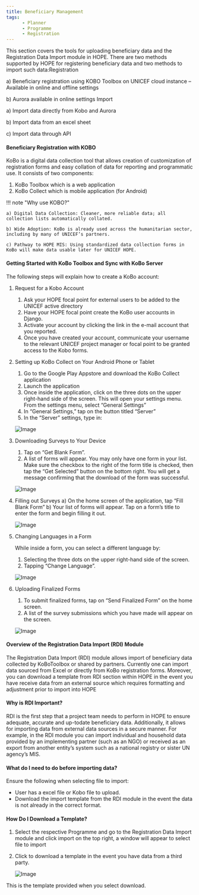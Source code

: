```yaml
---
title: Beneficiary Management
tags:
      - Planner
      - Programme
      - Registration
---
```


This section covers the tools for uploading beneficiary data and the Registration Data Import module in HOPE. There are two methods supported by HOPE for registering beneficiary data and two methods to
import such data:Registration

   a) Beneficiary registration using KOBO Toolbox on UNICEF cloud instance – Available in online and offline settings

   b) Aurora available in online settings Import

   a) Import data directly from Kobo and Aurora

   b) Import data from an excel sheet

   c) Import data through API

#### Beneficiary Registration with KOBO

KoBo is a digital data collection tool that allows creation of customization of registration forms and easy collation of data for reporting and programmatic use. It consists of two components:

1. KoBo Toolbox which is a web application
1. KoBo Collect which is mobile application (for Android)


!!! note "Why use KOBO?"

    a) Digital Data Collection: Cleaner, more reliable data; all collection lists automatically collated.
    
    b) Wide Adoption: KoBo is already used across the humanitarian sector, including by many of UNICEF’s partners.
    
    c) Pathway to HOPE MIS: Using standardized data collection forms in KoBo will make data usable later for UNICEF HOPE.


#### Getting Started with KoBo Toolbox and Sync with KoBo Server

The following steps will explain how to create a KoBo account:

1. Request for a Kobo Account 
      1. Ask your HOPE focal point for external users to be added to the UNICEF active directory
      2. Have your HOPE focal point create the KoBo user accounts in Django.
      3. Activate your account by clicking the link in the e-mail account that you reported.
      4. Once you have created your account, communicate your username to the relevant UNICEF project manager or focal point to be granted access to the Kobo forms.

1. Setting up KoBo Collect on Your Android Phone or Tablet
      1. Go to the Google Play Appstore and download the KoBo Collect application
      1. Launch the application
      1. Once inside the application, click on the three dots on the upper right-hand side of the screen. This will
      open your settings menu. From the settings menu, select “General Settings”
      1. In “General Settings,” tap on the button titled “Server”
      1. In the “Server” settings, type in:

      ![Image](_screenshots/reg/1.png)

1. Downloading Surveys to Your Device
      1. Tap on “Get Blank Form”.
      1. A list of forms will appear. You may only have one form in your list. Make sure the checkbox to the right of the form title is checked, then tap the “Get Selected” button on the bottom right. You will get a message confirming that the download of the form was successful.

   ![Image](_screenshots/reg/2.png)

1. Filling out Surveys
a) On the home screen of the application, tap “Fill Blank Form”
b) Your list of forms will appear. Tap on a form’s title to enter the form and begin filling it out.

   ![Image](_screenshots/reg/3.png)

1. Changing Languages in a Form

      While inside a form, you can select a different language by:

      1. Selecting the three dots on the upper right-hand side of the screen.
      1.  Tapping “Change Language”.

      ![Image](_screenshots/reg/4.png)

1. Uploading Finalized Forms

      1. To submit finalized forms, tap on “Send Finalized Form” on the home screen.
      1. A list of the survey submissions which you have made will appear on the screen. 

      ![Image](_screenshots/reg/5.png)


#### Overview of the Registration Data Import (RDI) Module

The Registration Data Import (RDI) module allows import of beneficiary data collected by KoBoToolbox or shared by partners. Currently one can import data sourced from Excel or directly from KoBo registration forms. Moreover, you can download a template from RDI section within HOPE in the event you have receive data from an external source which requires formatting and adjustment prior to import into HOPE

#### Why is RDI Important?

RDI is the first step that a project team needs to perform in HOPE to ensure adequate, accurate and up-todate beneficiary data. Additionally, it allows for importing data from external data sources in a secure manner. For example, in the RDI module you can import individual and household data provided by an implementing partner (such as an NGO) or received as an export from another entity’s system such as a national registry or sister UN agency’s MIS.

#### What do I need to do before importing data?

Ensure the following when selecting file to import: 

- User has a excel file or Kobo file to upload. 
- Download the import template from the RDI module in the event the data is not already in the correct format.

#### How Do I Download a Template?

1. Select the respective Programme and go to the Registration Data Import module and click import on the top right, a window will appear to select file to import
1. Click to download a template in the event you have data from a third party.

    ![Image](_screenshots/reg/6.png)

This is the template provided when you select download.
